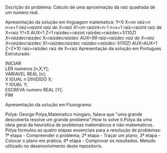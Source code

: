 Dscrição do problema:
   Calculo de uma aproximação da raiz quadrada de um numero real.

Apresentação da solução em linguagem matematica:
 Y=0 X=n*n raiz=n n=x+1 raiz=raizint raiz de X=raiz
      X!=n*n raizint=n-1 n=x+1 raiz=raizint raiz de X=raiz
 Y!=0 
                        AUX=1 Z=1 raizdec=raizint raizdec=raizdec+1/(10*Z) X<raizdec*raizdec X=raizdec*raizdec AUX=99 raiz=raizdec raiz de X=raiz
                                                                           X<raizdec*raizdec X!=raizdec*raizdec raizdec=raizdec-1/(10*Z) AUX=AUX+1 Z=Z*10 raiz=raizdec raiz de X=raiz
Apresentação da solução em Portugues Estruturado:   

 INICIAR                                                                                                                                 
   LER numeros [n,X,Y];                                                                                                                
    VARIAVEL REAL [n];                                                                                                                 
    X IGUAL n DIVIDIDO X;                                                                                                              
    Y IGUAL Y;                                                                                                                         
    ESCREVA numero REAL [Y];                                                                                                           
FIM

Apresentação da solução em Fluxograma:



Polya:
   George Polya,Matematico húngaro, falava que "uma grande descoberta resolve um grande problema";How to solve it.Polya da uma ideia geral da heuristica de problemas matemáticos e não-matematicos.
   Pólya formulou as quatro etapas essenciais para a resolução de problemas: 1ª etapa - Compreender o problema; 2ª etapa - Traçar um plano; 3ª etapa - Colocar o plano em prática; 4ª etapa - Comprovar os resultados. Metodo utilizado no desenvolvimento deste repositorio.
  

